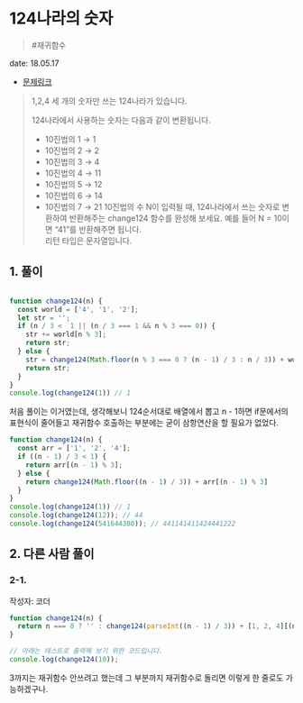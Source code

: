 # 124나라의 숫자

> #재귀함수

date: 18.05.17

* [문제링크](https://programmers.co.kr/learn/challenge_codes/48)

> 1,2,4 세 개의 숫자만 쓰는 124나라가 있습니다.
> 
> 124나라에서 사용하는 숫자는 다음과 같이 변환됩니다.
> 
> + 10진법의 1 → 1
> + 10진법의 2 → 2
> + 10진법의 3 → 4
> + 10진법의 4 → 11
> + 10진법의 5 → 12
> + 10진법의 6 → 14
> + 10진법의 7 → 21
> 10진법의 수 N이 입력될 때, 124나라에서 쓰는 숫자로 변환하여 반환해주는 change124 함수를 완성해 보세요. 예를 들어 N = 10이면 “41”를 반환해주면 됩니다.  
리턴 타입은 문자열입니다.

## 1. 풀이

```js

function change124(n) {
  const world = ['4', '1', '2'];
  let str = '';
  if (n / 3 <  1 || (n / 3 === 1 && n % 3 === 0)) {
    str += world[n % 3];
    return str;
  } else {
    str = change124(Math.floor(n % 3 === 0 ? (n - 1) / 3 : n / 3)) + world[n % 3]
    return str;
  }
}
console.log(change124(1)) // 1
```
처음 풀이는 이거였는데, 생각해보니 124순서대로 배열에서 뽑고 n - 1하면 if문에서의 표현식이 줄어들고 재귀함수 호출하는 부분에는 굳이 삼항연산을 할 필요가 없었다.
```js
function change124(n) {
  const arr = ['1', '2', '4'];
  if ((n - 1) / 3 < 1) {
    return arr[(n - 1) % 3];
  } else {
    return change124(Math.floor((n - 1) / 3)) + arr[(n - 1) % 3]
  }
}
console.log(change124(1)) // 1
console.log(change124(12)); // 44
console.log(change124(541644380)); // 441141411424441222
```

## 2. 다른 사람 풀이

### 2-1. 

작성자: 코더

```js
function change124(n) {
  return n === 0 ? '' : change124(parseInt((n - 1) / 3)) + [1, 2, 4][(n - 1) % 3];
}

// 아래는 테스트로 출력해 보기 위한 코드입니다.
console.log(change124(10));
```

3까지는 재귀함수 안쓰려고 했는데 그 부분까지 재귀함수로 돌리면 이렇게 한 줄로도 가능하겠구나.